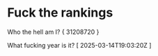 # Fuck the rankings

Who the hell am I?
{ 31208720 }

What fucking year is it?
[ 2025-03-14T19:03:20Z ]
